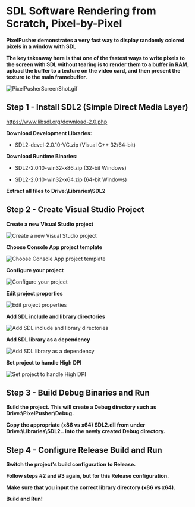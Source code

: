 # SDL Software Rendering from Scratch, Pixel-by-Pixel

**PixelPusher demonstrates a very fast way to display randomly colored pixels in a window with SDL**

**The key takeaway here is that one of the fastest ways to write pixels to the screen with SDL without tearing is to render them to a buffer in RAM, upload the buffer to a texture on the video card, and then present the texture to the main framebuffer.**

![PixelPusherScreenShot.gif](https://doomreboot.github.io/PixelPusherScreenShot.gif)

## Step 1 - Install SDL2 (Simple Direct Media Layer)

https://www.libsdl.org/download-2.0.php

**Download Development Libraries:**

  * SDL2-devel-2.0.10-VC.zip (Visual C++ 32/64-bit)
  
**Download Runtime Binaries:**

  * SDL2-2.0.10-win32-x86.zip (32-bit Windows)
  
  * SDL2-2.0.10-win32-x64.zip (64-bit Windows)
  
**Extract all files to Drive:\Libraries\SDL2**


## Step 2 - Create Visual Studio Project

**Create a new Visual Studio project**

![Create a new Visual Studio project](https://doomreboot.github.io/PixelPush_001.png)

**Choose Console App project template**

![Choose Console App project template](https://doomreboot.github.io/PixelPush_002.png)

**Configure your project**

![Configure your project](https://doomreboot.github.io/PixelPush_003.png)

**Edit project properties**

![Edit project properties](https://doomreboot.github.io/PixelPush_004.png)

**Add SDL include and library directories**

![Add SDL include and library directories](https://doomreboot.github.io/PixelPush_005.png)

**Add SDL library as a dependency**

![Add SDL library as a dependency](https://doomreboot.github.io/PixelPush_007.png)

**Set project to handle High DPI**

![Set project to handle High DPI](https://doomreboot.github.io/PixelPush_008.png)


## Step 3 - Build Debug Binaries and Run

**Build the project.  This will create a Debug directory such as Drive:\PixelPusher\Debug.**

**Copy the appropriate (x86 vs x64) SDL2.dll from under Drive:\Libraries\SDL2\.. into the newly created Debug directory.**


## Step 4 - Configure Release Build and Run

**Switch the project's build configuration to Release.** 

**Follow steps #2 and #3 again, but for this Release configuration.**

**Make sure that you input the correct library directory (x86 vs x64).**

**Build and Run!** 
